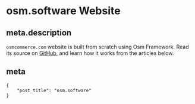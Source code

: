 # osm.software Website

## meta.description

`osmcommerce.com` website is built from scratch using Osm Framework. Read its source on [GitHub](https://github.com/osmphp/osmcommerce-website), and learn how it works from the articles below.

## meta

    {
        "post_title": "osm.software"
    }